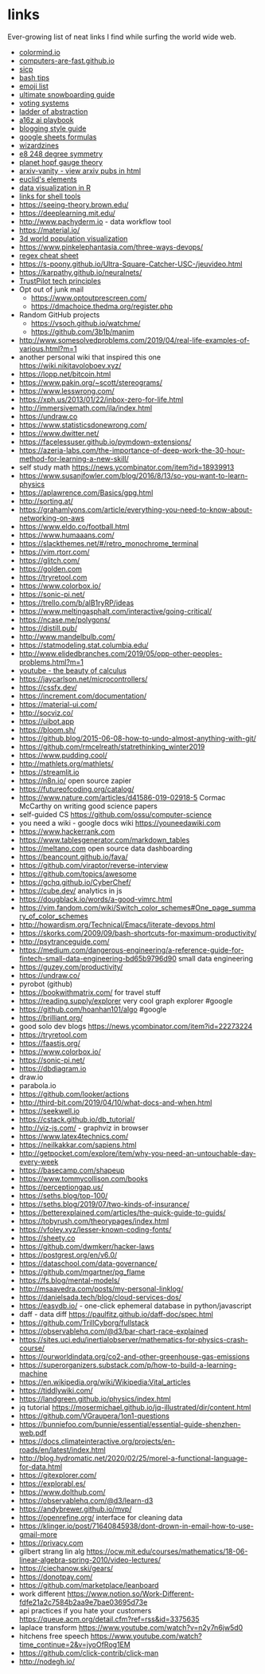 # links

Ever-growing list of neat links I find while surfing the world wide web.

- [colormind.io](http://colormind.io)
- [computers-are-fast.github.io](http://computers-are-fast.github.io)
- [sicp](http://sarabander.github.io/sicp/)
- [bash tips](http://jvns.ca/blog/2017/03/26/bash-quirks/)
- [emoji list](https://apps.timwhitlock.info/emoji/tables/unicode)
- [ultimate snowboarding guide](https://www.xfive.co/blog/snowboarding-ultimate-guide)
- [voting systems](https://ncase.me/ballot/)
- [ladder of abstraction](http://worrydream.com/LadderOfAbstraction/)
- [a16z ai playbook](http://aiplaybook.a16z.com/)
- [blogging style guide](https://robertheaton.com/2018/12/06/a-blogging-style-guide/)
- [google sheets formulas](https://codingisforlosers.com/google-sheets-formulas/)
- [wizardzines](https://wizardzines.com/)
- [e8 248 degree symmetry](https://www.newscientist.com/article/dn11410-mathematicians-finally-map-248-dimension-structure/)
- [planet hopf gauge theory](https://www.math.toronto.edu/drorbn/Gallery/KnottedObjects/PlanetHopf/index2.html)
- [arxiv-vanity - view arxiv pubs in html](https://www.arxiv-vanity.com)
- [euclid's elements](https://www.c82.net/euclid/)
- [data visualization in R](https://socviz.co/lookatdata.html)
- [links for shell tools](https://github.com/trimstray/the-book-of-secret-knowledge)
- <https://seeing-theory.brown.edu/>
- <https://deeplearning.mit.edu/>
- <http://www.pachyderm.io> - data workflow tool
- <https://material.io/>
- [3d world population visualization](https://pudding.cool/2018/10/city_3d/)
- <https://www.pinkelephantasia.com/three-ways-devops/>
- [regex cheat sheet](https://medium.com/factory-mind/regex-tutorial-a-simple-cheatsheet-by-examples-649dc1c3f285)
- <https://s-poony.github.io/Ultra-Square-Catcher-USC-/jeuvideo.html>
- <https://karpathy.github.io/neuralnets/>
- [TrustPilot tech principles](https://github.com/trustpilot/principles/blob/master/README.md)
- Opt out of junk mail
    - <https://www.optoutprescreen.com/>
    - <https://dmachoice.thedma.org/register.php>
- Random GitHub projects
    - <https://vsoch.github.io/watchme/>
    - <https://github.com/3b1b/manim>
- <http://www.somesolvedproblems.com/2019/04/real-life-examples-of-various.html?m=1>
- another personal wiki that inspired this one https://wiki.nikitavoloboev.xyz/
- https://lopp.net/bitcoin.html
- https://www.pakin.org/~scott/stereograms/
- https://www.lesswrong.com/
- https://xph.us/2013/01/22/inbox-zero-for-life.html
- http://immersivemath.com/ila/index.html
- https://undraw.co
- https://www.statisticsdonewrong.com/
- https://www.dwitter.net/
- https://facelessuser.github.io/pymdown-extensions/
- https://azeria-labs.com/the-importance-of-deep-work-the-30-hour-method-for-learning-a-new-skill/
- self study math https://news.ycombinator.com/item?id=18939913
- https://www.susanjfowler.com/blog/2016/8/13/so-you-want-to-learn-physics
- https://aplawrence.com/Basics/gpg.html
- http://sorting.at/
- https://grahamlyons.com/article/everything-you-need-to-know-about-networking-on-aws
- https://www.eldo.co/football.html
- https://www.humaaans.com/
- https://slackthemes.net/#/retro_monochrome_terminal
- https://vim.rtorr.com/
- https://glitch.com/
- https://golden.com
- https://tryretool.com
- https://www.colorbox.io/
- https://sonic-pi.net/
- https://trello.com/b/alB1ryRP/ideas
- https://www.meltingasphalt.com/interactive/going-critical/
- https://ncase.me/polygons/
- https://distill.pub/
- http://www.mandelbulb.com/
- https://statmodeling.stat.columbia.edu/
- http://www.elidedbranches.com/2019/05/opp-other-peoples-problems.html?m=1
- [youtube - the beauty of calculus](https://www.youtube.com/watch?v=1r6893ga_So)
- https://jaycarlson.net/microcontrollers/
- https://cssfx.dev/
- https://increment.com/documentation/
- https://material-ui.com/
- http://socviz.co/
- https://uibot.app
- https://bloom.sh/
- https://github.blog/2015-06-08-how-to-undo-almost-anything-with-git/
- https://github.com/rmcelreath/statrethinking_winter2019
- https://www.pudding.cool/
- http://mathlets.org/mathlets/
- https://streamlit.io
- https://n8n.io/ open source zapier
- https://futureofcoding.org/catalog/
- https://www.nature.com/articles/d41586-019-02918-5 Cormac McCarthy on writing good science papers
- self-guided CS https://github.com/ossu/computer-science
- you need a wiki - google docs wiki https://youneedawiki.com
- https://www.hackerrank.com
- https://www.tablesgenerator.com/markdown_tables
- https://meltano.com open source data dashboarding
- https://beancount.github.io/fava/
- https://github.com/viraptor/reverse-interview
- https://github.com/topics/awesome
- https://gchq.github.io/CyberChef/
- https://cube.dev/ analytics in js
- https://dougblack.io/words/a-good-vimrc.html
- https://vim.fandom.com/wiki/Switch_color_schemes#One_page_summary_of_color_schemes
- http://howardism.org/Technical/Emacs/literate-devops.html
- https://skorks.com/2009/09/bash-shortcuts-for-maximum-productivity/
- http://psytranceguide.com/
- https://medium.com/dangerous-engineering/a-reference-guide-for-fintech-small-data-engineering-bd65b9796d90 small data engineering
- https://guzey.com/productivity/
- https://undraw.co/
- pyrobot (github)
- https://bookwithmatrix.com/ for travel stuff
- https://reading.supply/explorer very cool graph explorer #google
- https://github.com/hoanhan101/algo #google
- https://brilliant.org/
- good solo dev blogs https://news.ycombinator.com/item?id=22273224
- https://tryretool.com
- https://faastjs.org/
- https://www.colorbox.io/
- https://sonic-pi.net/
- https://dbdiagram.io
- draw.io
- parabola.io
- https://github.com/looker/actions
- http://third-bit.com/2019/04/10/what-docs-and-when.html
- https://seekwell.io
- https://cstack.github.io/db_tutorial/
- http://viz-js.com/ - graphviz in browser
- https://www.latex4technics.com/
- https://neilkakkar.com/sapiens.html
- http://getpocket.com/explore/item/why-you-need-an-untouchable-day-every-week
- https://basecamp.com/shapeup
- https://www.tommycollison.com/books
- https://perceptiongap.us/
- https://seths.blog/top-100/
- https://seths.blog/2019/07/two-kinds-of-insurance/
- https://betterexplained.com/articles/the-quick-guide-to-guids/
- https://tobyrush.com/theorypages/index.html
- https://vfoley.xyz/lesser-known-coding-fonts/
- https://sheety.co
- https://github.com/dwmkerr/hacker-laws
- https://postgrest.org/en/v6.0/
- https://dataschool.com/data-governance/
- https://github.com/mgartner/pg_flame
- https://fs.blog/mental-models/
- http://msaavedra.com/posts/my-personal-linklog/
- https://danielsada.tech/blog/cloud-services-dos/
- https://easydb.io/ - one-click ephemeral database in python/javascript
- daff - data diff https://paulfitz.github.io/daff-doc/spec.html
- https://github.com/TrillCyborg/fullstack
- https://observablehq.com/@d3/bar-chart-race-explained
- https://sites.uci.edu/inertialobserver/mathematics-for-physics-crash-course/
- https://ourworldindata.org/co2-and-other-greenhouse-gas-emissions
- https://superorganizers.substack.com/p/how-to-build-a-learning-machine
- https://en.wikipedia.org/wiki/Wikipedia:Vital_articles
- https://tiddlywiki.com/
- https://landgreen.github.io/physics/index.html
- jq tutorial https://mosermichael.github.io/jq-illustrated/dir/content.html
- https://github.com/VGraupera/1on1-questions
- https://bunniefoo.com/bunnie/essential/essential-guide-shenzhen-web.pdf
- https://docs.climateinteractive.org/projects/en-roads/en/latest/index.html
- http://blog.hydromatic.net/2020/02/25/morel-a-functional-language-for-data.html
- https://gitexplorer.com/
- https://explorabl.es/
- https://www.dolthub.com/
- https://observablehq.com/@d3/learn-d3
- https://andybrewer.github.io/mvp/
- https://openrefine.org/ interface for cleaning data
- https://klinger.io/post/71640845938/dont-drown-in-email-how-to-use-gmail-more
- https://privacy.com
- gilbert strang lin alg https://ocw.mit.edu/courses/mathematics/18-06-linear-algebra-spring-2010/video-lectures/
- https://ciechanow.ski/gears/
- https://donotpay.com/
- https://github.com/marketplace/leanboard
- work different https://www.notion.so/Work-Different-fdfe21a2c7584b2aa9e7bae03695d73e
- api practices if you hate your customers https://queue.acm.org/detail.cfm?ref=rss&id=3375635
- laplace transform https://www.youtube.com/watch?v=n2y7n6jw5d0
- hitchens free speech https://www.youtube.com/watch?time_continue=2&v=jyoOfRog1EM
- https://github.com/click-contrib/click-man
- http://nodegh.io/
